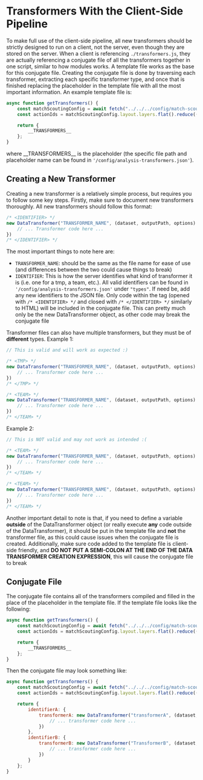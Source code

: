 # Transformers With the Client-Side Pipeline
To make full use of the client-side pipeline, all new transformers should be strictly designed to run on a client, not the server, even though they are stored on the server. When a client is referencing `./transformers.js`, they are actually referencing a conjugate file of all the transformers together in one script, similar to how modules works. A template file works as the base for this conjugate file. Creating the conjugate file is done by traversing each transformer, extracting each specific transformer type, and once that is finished replacing the placeholder in the template file with all the most important information. An example template file is:
```js
async function getTransformers() {
    const matchScoutingConfig = await fetch("../../../config/match-scouting.json").then(res => res.json());
    const actionIds = matchScoutingConfig.layout.layers.flat().reduce((acc,button) => acc.includes(button.id) ? acc : acc.concat(button.id), []);

    return {
        __TRANSFORMERS__
    };
}
```
where \_\_TRANSFORMERS__ is the placeholder (the specific file path and placeholder name can be found in `'/config/analysis-transformers.json'`).

## Creating a New Transformer
Creating a new transformer is a relatively simple process, but requires you to follow some key steps. Firstly, make sure to document new transformers thoroughly. All new transformers should follow this format:
```js
/* <IDENTIFIER> */
new DataTransformer("TRANSFORMER_NAME", (dataset, outputPath, options) => {
    // ... Transformer code here ...
})
/* </IDENTIFIER> */
```
The most important things to note here are:
- `TRANSFORMER_NAME`: should be the same as the file name for ease of use (and differences between the two could cause things to break)
- `IDENTIFIER`: This is how the server identifies what kind of transformer it is (i.e. one for a tmp, a team, etc.). All valid identifiers can be found in `'/config/analysis-transformers.json'` under `"types"`. If need be, add any new identifiers to the JSON file. Only code within the tag (opened with `/* <IDENTIFIER> */` and closed with `/* </IDENTIFIER> */` similarly to HTML) will be included in the conjugate file. This can pretty much only be the new DataTransformer object, as other code may break the conjugate file

Transformer files can also have multiple transformers, but they must be of __different__ types.
Example 1:
```js
// This is valid and will work as expected :)

/* <TMP> */
new DataTransformer("TRANSFORMER_NAME", (dataset, outputPath, options) => {
    // ... Transformer code here ...
})
/* </TMP> */

/* <TEAM> */
new DataTransformer("TRANSFORMER_NAME", (dataset, outputPath, options) => {
    // ... Transformer code here ...
})
/* </TEAM> */
```
Example 2:
```js
// This is NOT valid and may not work as intended :(

/* <TEAM> */
new DataTransformer("TRANSFORMER_NAME", (dataset, outputPath, options) => {
    // ... Transformer code here ...
})
/* </TEAM> */

/* <TEAM> */
new DataTransformer("TRANSFORMER_NAME", (dataset, outputPath, options) => {
    // ... Transformer code here ...
})
/* </TEAM> */
```

Another important detail to note is that, if you need to define a variable __outside__ of the DataTransformer object (or really execute __any__ code outside of the DataTransformer), it should be put in the template file and __not__ the transformer file, as this could cause issues when the conjugate file is created. Additionally, make sure code added to the template file is client-side friendly, and __DO NOT PUT A SEMI-COLON AT THE END OF THE DATA TRANSFORMER CREATION EXPRESSION__, this will cause the conjugate file to break 

## Conjugate File
The conjugate file contains all of the transformers compiled and filled in the place of the placeholder in the template file.
If the template file looks like the following:
```js
async function getTransformers() {
    const matchScoutingConfig = await fetch("../../../config/match-scouting.json").then(res => res.json());
    const actionIds = matchScoutingConfig.layout.layers.flat().reduce((acc,button) => acc.includes(button.id) ? acc : acc.concat(button.id), []);

    return {
        __TRANSFORMERS__
    };
}
```
Then the conjugate file may look something like:
```js
async function getTransformers() {
    const matchScoutingConfig = await fetch("../../../config/match-scouting.json").then(res => res.json());
    const actionIds = matchScoutingConfig.layout.layers.flat().reduce((acc,button) => acc.includes(button.id) ? acc : acc.concat(button.id), []);

    return {
        identifierA: {
            transformerA: new DataTransformer("transformerA", (dataset, outputPath, options) => {
                // ... transformer code here ...
            })
        },
        identifierB: {
            transformerB: new DataTransformer("TransformerB", (dataset, outputPath, options) => {
                // ... transformer code here ...
            })
        }
    };
}
```